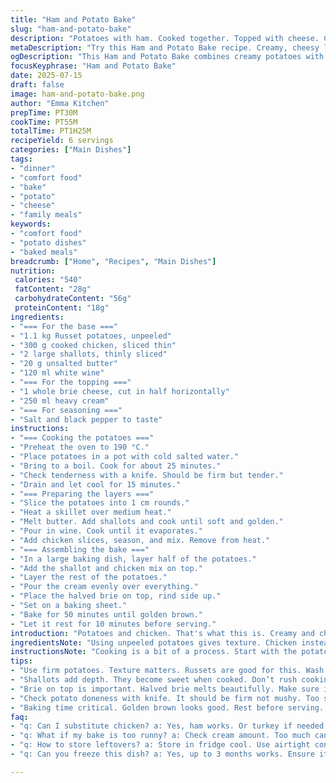 ```yaml
---
title: "Ham and Potato Bake"
slug: "ham-and-potato-bake"
description: "Potatoes with ham. Cooked together. Topped with cheese. Creamy dish. Good for any meal. Layers of flavors. Rich and hearty."
metaDescription: "Try this Ham and Potato Bake recipe. Creamy, cheesy layers. Perfect for any meal. Rich flavors come together for a hearty dish."
ogDescription: "This Ham and Potato Bake combines creamy potatoes with cheese. Delicious layers. Great for family meals or gatherings."
focusKeyphrase: "Ham and Potato Bake"
date: 2025-07-15
draft: false
image: ham-and-potato-bake.png
author: "Emma Kitchen"
prepTime: PT30M
cookTime: PT55M
totalTime: PT1H25M
recipeYield: 6 servings
categories: ["Main Dishes"]
tags:
- "dinner"
- "comfort food"
- "bake"
- "potato"
- "cheese"
- "family meals"
keywords:
- "comfort food"
- "potato dishes"
- "baked meals"
breadcrumb: ["Home", "Recipes", "Main Dishes"]
nutrition: 
 calories: "540"
 fatContent: "28g"
 carbohydrateContent: "56g"
 proteinContent: "18g"
ingredients:
- "=== For the base ==="
- "1.1 kg Russet potatoes, unpeeled"
- "300 g cooked chicken, sliced thin"
- "2 large shallots, thinly sliced"
- "20 g unsalted butter"
- "120 ml white wine"
- "=== For the topping ==="
- "1 whole brie cheese, cut in half horizontally"
- "250 ml heavy cream"
- "=== For seasoning ==="
- "Salt and black pepper to taste"
instructions:
- "=== Cooking the potatoes ==="
- "Preheat the oven to 190 °C."
- "Place potatoes in a pot with cold salted water."
- "Bring to a boil. Cook for about 25 minutes."
- "Check tenderness with a knife. Should be firm but tender."
- "Drain and let cool for 15 minutes."
- "=== Preparing the layers ==="
- "Slice the potatoes into 1 cm rounds."
- "Heat a skillet over medium heat."
- "Melt butter. Add shallots and cook until soft and golden."
- "Pour in wine. Cook until it evaporates."
- "Add chicken slices, season, and mix. Remove from heat."
- "=== Assembling the bake ==="
- "In a large baking dish, layer half of the potatoes."
- "Add the shallot and chicken mix on top."
- "Layer the rest of the potatoes."
- "Pour the cream evenly over everything."
- "Place the halved brie on top, rind side up."
- "Set on a baking sheet."
- "Bake for 50 minutes until golden brown."
- "Let it rest for 10 minutes before serving."
introduction: "Potatoes and chicken. That's what this is. Creamy and cheesy. Layers of richness. The combination of flavors is great. Ham is good, chicken is better for a twist. Brie on top, melts down beautifully. Wine adds a nice depth. Bake it until golden."
ingredientsNote: "Using unpeeled potatoes gives texture. Chicken instead of ham for lighter taste. Brie adds creaminess. Heavy cream makes it richer. Adjust seasonings to your liking. Serve warm for maximum flavor impact."
instructionsNote: "Cooking is a bit of a process. Start with the potatoes. Then prepare the chicken mix. Layer everything carefully. Cream goes on top for richness. Pay attention to cooking time. Bake until the surface is bubbly."
tips:
- "Use firm potatoes. Texture matters. Russets are good for this. Wash them but don’t peel. Skin adds crunch. Helps with structure. Cut into rounds after cooking. Don’t slice too thin. Aim for a sturdy layer."
- "Shallots add depth. They become sweet when cooked. Don’t rush cooking. Medium heat works best. They should turn golden. Toss in wine after. Evaporate it fully. Helps avoid sogginess in bake. Keep the layers light."
- "Brie on top is important. Halved brie melts beautifully. Make sure it covers evenly. Rind side up helps it hold shape. Creaminess flows into potatoes. Heavy cream is rich. Pour it on generously."
- "Check potato doneness with knife. It should be firm not mushy. Too soft means a mess later. If unsure, cook less time. Layer carefully in dish. Evenly distribute chicken. Balance flavors throughout bake."
- "Baking time critical. Golden brown looks good. Rest before serving. Let flavors settle. Essential step for taste. Serve warm for best impact. Creamy and cheesy goodness. Keep leftovers stored cool."
faq:
- "q: Can I substitute chicken? a: Yes, ham works. Or turkey if needed. Adjust cook time a bit. Might change flavor profile. Chicken is lighter though. Try whatever you prefer."
- "q: What if my bake is too runny? a: Check cream amount. Too much can drown layers. Also, allow to bake longer. Look for bubbling edges. Grab a ladle if excess appears."
- "q: How to store leftovers? a: Store in fridge cool. Use airtight container. Keeps for 3-4 days max. Reheat in oven for best results. Microwave works but quality drops."
- "q: Can you freeze this dish? a: Yes, up to 3 months works. Ensure it’s tightly sealed. Defrost in fridge overnight. Reheat thoroughly before eating. Texture may change a bit."

---
```


